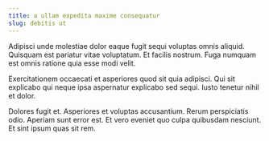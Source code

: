 ```yaml
---
title: a ullam expedita maxime consequatur
slug: debitis ut
---
```


Adipisci unde molestiae dolor eaque fugit sequi voluptas omnis aliquid. Quisquam est pariatur vitae voluptatum. Et facilis nostrum. Fuga numquam est omnis ratione quia esse modi velit.

Exercitationem occaecati et asperiores quod sit quia adipisci. Qui sit explicabo qui neque ipsa aspernatur explicabo sed sequi. Iusto tenetur nihil et dolor.

Dolores fugit et. Asperiores et voluptas accusantium. Rerum perspiciatis odio. Aperiam sunt error est. Et vero eveniet quo culpa quibusdam nesciunt. Et sint ipsum quas sit rem.
